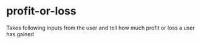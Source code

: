 # profit-or-loss

Takes following inputs from the user and tell how much profit or loss a user has gained
